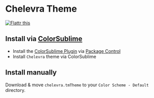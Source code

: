 # Chelevra Theme
[![Flattr this](https://api.flattr.com/button/flattr-badge-large.png)](https://flattr.com/thing/1369790/jhermsmeierchelevra-tmtheme-on-GitHub)

## Install via [ColorSublime](https://github.com/Colorsublime/Colorsublime-Themes)

- Install the [ColorSublime Plugin](https://github.com/Colorsublime/Colorsublime-Plugin) via [Package Control](https://sublime.wbond.net/installation)
- Install `Chelevra` theme via ColorSublime

## Install manually

Download & move `chelevra.tmTheme` to your `Color Scheme - Default` directory.
